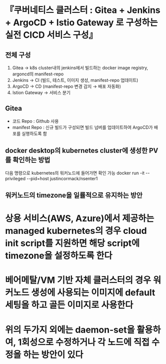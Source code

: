 # 『쿠버네티스 클러스터 : Gitea + Jenkins + ArgoCD + Istio Gateway 로 구성하는 실전 CICD 서비스 구성』


## 전체 구성
1. Gitea → k8s cluster내의 jenkins에서 빌드하는 docker image registry, argoncd의 manifest-repo 
2. Jenkins → CI (빌드, 테스트, 이미지 생성, manifest-repo 업데이트)
3. ArgoCD → CD (manifest-repo 변경 감지 → 배포 자동화)
4. Istion Gateway → 서비스 분기

## Gitea
* 코드 Repo : Github 사용
* manifest Repo : 신규 빌드가 구성되면 빌드 넘버를 업데이트하여 ArgoCD가 배포를 실행하도록 함

## docker desktop의 kubernetes cluster에 생성한 PV를 확인하는 방법
다음 명령으로 kubernetes의 워커노드에 들어가면 확인 가능
docker run -it --privileged --pid=host justincormack/nsenter1

## 워커노드의 timezone을 일률적으로 유지하는 방안
# 상용 서비스(AWS, Azure)에서 제공하는 managed kubernetes의 경우 cloud init script를 지원하면 해당 script에 timezone을 설정하도록 한다
# 베어메탈/VM 기반 자체 클러스터의 경우 워커노드 생성에 사용되는 이미지에 default 세팅을 하고 골든 이미지로 사용한다
# 위의 두가지 외에는 daemon-set을 활용하여, 1회성으로 수정하거나 각 노드에 직접 수정을 하는 방안이 있다
